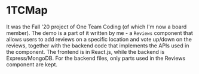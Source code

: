 # 1TCMap
It was the Fall '20 project of One Team Coding (of which I'm now a board member). The demo is a part of it written by me - a `Reviews` component that allows users to add reviews on a specific location and vote up/down on the reviews, together with the backend code that implements the APIs used in the component. The frontend is in React.js, while the backend is Express/MongoDB. For the backend files, only parts used in the Reviews component are kept.